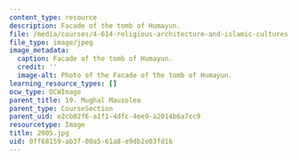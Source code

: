 ```yaml
---
content_type: resource
description: Facade of the tomb of Humayun.
file: /media/courses/4-614-religious-architecture-and-islamic-cultures-fall-2002/0ff68159ab3f00a561a8e9db2e03fd16_2005.jpg
file_type: image/jpeg
image_metadata:
  caption: Facade of the tomb of Humayun.
  credit: ''
  image-alt: Photo of the Facade of the tomb of Humayun.
learning_resource_types: []
ocw_type: OCWImage
parent_title: 19. Mughal Mausolea
parent_type: CourseSection
parent_uid: e2cb02f6-a1f1-4dfc-4ee9-a2014b6a7cc9
resourcetype: Image
title: 2005.jpg
uid: 0ff68159-ab3f-00a5-61a8-e9db2e03fd16
---
```

